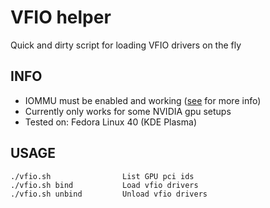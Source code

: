 # VFIO helper
Quick and dirty script for loading VFIO drivers on the fly

## INFO
- IOMMU must be enabled and working ([see](https://wiki.archlinux.org/title/PCI_passthrough_via_OVMF#Setting_up_IOMMU) for more info)
- Currently only works for some NVIDIA gpu setups
- Tested on: Fedora Linux 40 (KDE Plasma)

## USAGE

    ./vfio.sh                List GPU pci ids
    ./vfio.sh bind           Load vfio drivers
    ./vfio.sh unbind         Unload vfio drivers

